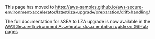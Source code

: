 This page has moved to https://aws-samples.github.io/aws-secure-environment-accelerator/latest/lza-upgrade/preparation/drift-handling/

The full documentation for ASEA to LZA upgrade is now available in the [AWS Secure Environment Accelerator documentation guide on GitHub pages](https://aws-samples.github.io/aws-secure-environment-accelerator/latest/lza-upgrade)